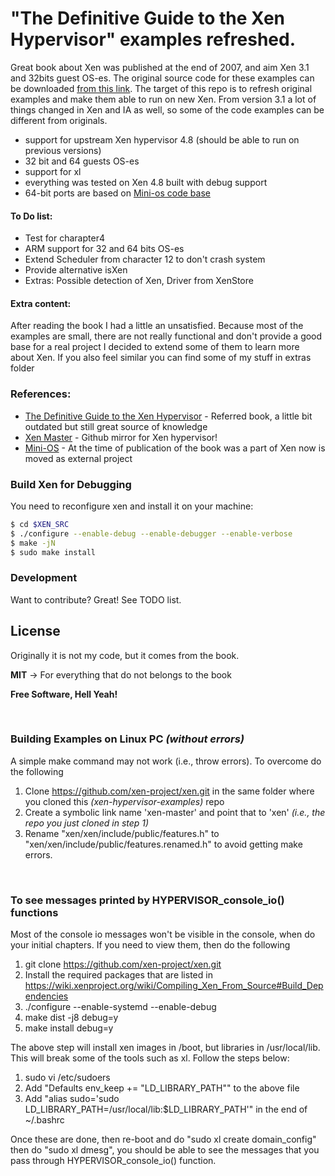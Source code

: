 # "The Definitive Guide to the Xen Hypervisor" examples refreshed.

Great book about Xen was published at the end of 2007, and aim Xen 3.1 and 32bits guest OS-es. The original source code for these examples can be downloaded [from this link]( http://www.informit.com/content/images/9780132349710/sourcecode/9780132349710examples.zip).
The target of this repo is to refresh original examples and make them able to run on new Xen. From version 3.1 a lot of things changed in Xen and IA as well, so some of the code examples can be different from originals.

  - support for upstream Xen hypervisor 4.8 (should be able to run on previous versions)
  - 32 bit and 64 guests OS-es
  - support for xl
  - everything was tested on Xen 4.8 built with debug support
  - 64-bit ports are based on [Mini-os code base](https://github.com/mirage/mini-os)


#### To Do list:
  - Test for charapter4
  - ARM support for 32 and 64 bits OS-es
  - Extend Scheduler from character 12 to don't crash system
  - Provide alternative isXen
  - Extras: Possible detection of Xen, Driver from XenStore
 

#### Extra content:
After reading the book I had a little an unsatisfied. Because most of the examples are small, there are not really functional and don't provide a good base for a real project I decided to extend some of them to learn more about Xen.
If you also feel similar you can find some of my stuff in extras folder


### References:

* [The Definitive Guide to the Xen Hypervisor] - Referred book, a little bit outdated but still great source of knowledge
* [Xen Master] - Github mirror for Xen hypervisor!
* [Mini-OS] - At the time of publication of the book was a part of Xen now is moved as external project


### Build Xen for Debugging

You need to reconfigure xen and install it on your machine:

```sh
$ cd $XEN_SRC
$ ./configure --enable-debug --enable-debugger --enable-verbose
$ make -jN
$ sudo make install
```

### Development

Want to contribute? Great! See TODO list.


License
----
Originally it is not my code, but it comes from the book.

**MIT** -> For everything that do not belongs to the book


**Free Software, Hell Yeah!**

[//]: # (These are reference links used in the body of this note and get stripped out when the markdown processor does its job. There is no need to format nicely because it shouldn't be seen. Thanks SO - http://stackoverflow.com/questions/4823468/store-comments-in-markdown-syntax)


   [The Definitive Guide to the Xen Hypervisor]: <https://www.amazon.com/Definitive-Hypervisor-Prentice-Software-Development/dp/0133582493>
   [Xen Master]: <https://github.com/xen-project/xen>
   [Mini-OS]: <https://github.com/mirage/mini-os>


<br>

### Building Examples on Linux PC *(without errors)*

A simple make command may not work (i.e., throw errors). To overcome do the following
1. Clone https://github.com/xen-project/xen.git in the same folder where you cloned this *(xen-hypervisor-examples)* repo
2. Create a symbolic link name 'xen-master' and point that to 'xen' *(i.e., the repo you just cloned in step 1)*
3. Rename "xen/xen/include/public/features.h" to "xen/xen/include/public/features.renamed.h" to avoid getting make errors.

<br>

### To see messages printed by HYPERVISOR_console_io() functions

Most of the console io messages won't be visible in the console, when do your initial chapters. If you need to view them, then do the following
1. git clone https://github.com/xen-project/xen.git
2. Install the required packages that are listed in https://wiki.xenproject.org/wiki/Compiling_Xen_From_Source#Build_Dependencies
3. ./configure --enable-systemd --enable-debug
4. make dist -j8 debug=y
5. make install debug=y

The above step will install xen images in /boot, but libraries in /usr/local/lib. This will break some of the tools such as xl. Follow the steps below:
1. sudo vi /etc/sudoers
2. Add "Defaults        env_keep += "LD_LIBRARY_PATH"" to the above file
3. Add "alias sudo='sudo LD_LIBRARY_PATH=/usr/local/lib:$LD_LIBRARY_PATH'" in the end of ~/.bashrc

Once these are done, then re-boot and do "sudo xl create domain_config" then do "sudo xl dmesg", you should be able to see the messages that you pass through HYPERVISOR_console_io() function.
   
